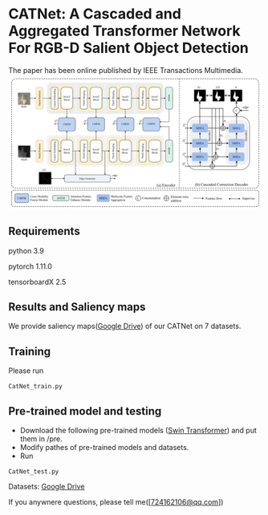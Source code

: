 # CATNet: A Cascaded and Aggregated Transformer Network For RGB-D Salient Object Detection
The paper has been online published by IEEE Transactions Multimedia.
![](./figs/Overview.png)

## Requirements
python 3.9

pytorch 1.11.0

tensorboardX 2.5
## Results and Saliency maps
We provide saliency maps([Google Drive](https://drive.google.com/drive/folders/1DZGmNBl3jZBGexlosbWcrhQYQtWdE2Bv?usp=drive_link/)) of our CATNet on 7 datasets.
## Training
Please run 
```
CatNet_train.py
```
## Pre-trained model and testing
- Download the following pre-trained models ([Swin Transformer](https://github.com/SwinTransformer/storage/releases/download/v1.0.0/swin_base_patch4_window12_384_22k.pth)) and put them in /pre.
- Modify pathes of pre-trained models and datasets.
- Run 
```
CatNet_test.py
```
Datasets:
[Google Drive](https://drive.google.com/file/d/1ZF94G7ZwRo7M5M2qegvY_BYbwdN17mwk/view?usp=drive_link)


If you anywnere questions, please tell me([724162106@qq.com])
